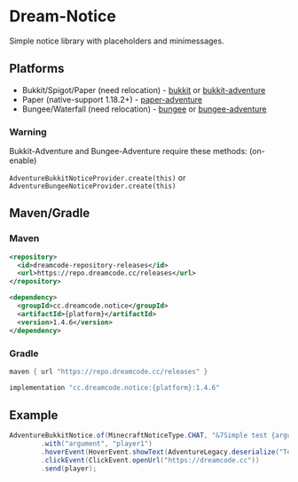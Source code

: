 
# Dream-Notice

Simple notice library with placeholders and minimessages.


## Platforms

- Bukkit/Spigot/Paper (need relocation) - [bukkit](https://github.com/DreamPoland/dream-notice/tree/master/bukkit) or [bukkit-adventure](https://github.com/DreamPoland/dream-notice/tree/master/bukkit)
- Paper (native-support 1.18.2+) - [paper-adventure](https://github.com/DreamPoland/dream-notice/tree/master/paper-adventure)
- Bungee/Waterfall (need relocation) - [bungee](https://github.com/DreamPoland/dream-notice/tree/master/bukkit) or [bungee-adventure](https://github.com/DreamPoland/dream-notice/tree/master/bukkit)

### Warning
Bukkit-Adventure and Bungee-Adventure require these methods: (on-enable)

`AdventureBukkitNoticeProvider.create(this)` or `AdventureBungeeNoticeProvider.create(this)`

## Maven/Gradle

### Maven
```xml
<repository>
  <id>dreamcode-repository-releases</id>
  <url>https://repo.dreamcode.cc/releases</url>
</repository>
```

```xml
<dependency>
  <groupId>cc.dreamcode.notice</groupId>
  <artifactId>{platform}</artifactId>
  <version>1.4.6</version>
</dependency>
```

### Gradle
```groovy
maven { url "https://repo.dreamcode.cc/releases" }
```

```groovy
implementation "cc.dreamcode.notice:{platform}:1.4.6"
```

## Example

```java
AdventureBukkitNotice.of(MinecraftNoticeType.CHAT, "&7Simple test {argument}.")
        .with("argument", "player1")
        .hoverEvent(HoverEvent.showText(AdventureLegacy.deserialize("Text.")))
        .clickEvent(ClickEvent.openUrl("https://dreamcode.cc"))
        .send(player);
```

